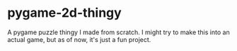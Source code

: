 # pygame-2d-thingy
A pygame puzzle thingy I made from scratch. I might try to make this into an actual game, but as of now, it's just a fun project.

